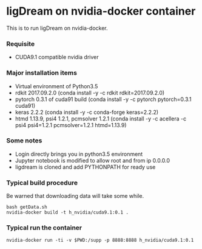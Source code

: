 # ligDream on nvidia-docker container

This is to run ligDream on nvidia-docker.

### Requisite

- CUDA9.1 compatible nvidia driver

### Major installation items

- Virtual environment of Python3.5
- rdkit 2017.09.2.0 (conda install -y -c rdkit rdkit=2017.09.2.0)
- pytorch 0.3.1 of cuda91 build (conda install -y -c pytorch pytorch=0.3.1 cuda91)
- keras 2.2.2 (conda install -y -c conda-forge keras=2.2.2)
- htmd 1.13.9, psi4 1.2.1, pcmsolver 1.2.1 (conda install -y -c acellera -c psi4 psi4=1.2.1 pcmsolver=1.2.1 htmd=1.13.9)

### Some notes

- Login directly brings you in python3.5 environment
- Jupyter notebook is modified to allow root and from ip 0.0.0.0
- ligdream is cloned and add PYTHONPATH for ready use

### Typical build procedure

Be warned that downloading data will take some while.

```
bash getData.sh
nvidia-docker build -t h_nvidia/cuda9.1:0.1 .
```

### Typical run the container

```
nvidia-docker run -ti -v $PWD:/supp -p 8888:8888 h_nvidia/cuda9.1:0.1
```
